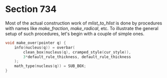# Section 734

Most of the actual construction work of *mlist_to_hlist* is done by procedures with names like *make_fraction*, *make_radical*, etc.
To illustrate the general setup of such procedures, let's begin with a couple of simple ones.

```c << Declare math construction procedures >>=
void make_over(pointer q) {
    info(nucleus(q)) = overbar(
        clean_box(nucleus(q), cramped_style(cur_style)),
        3*default_rule_thickness, default_rule_thickness
    );
    math_type(nucleus(q)) = SUB_BOX;
}
```
